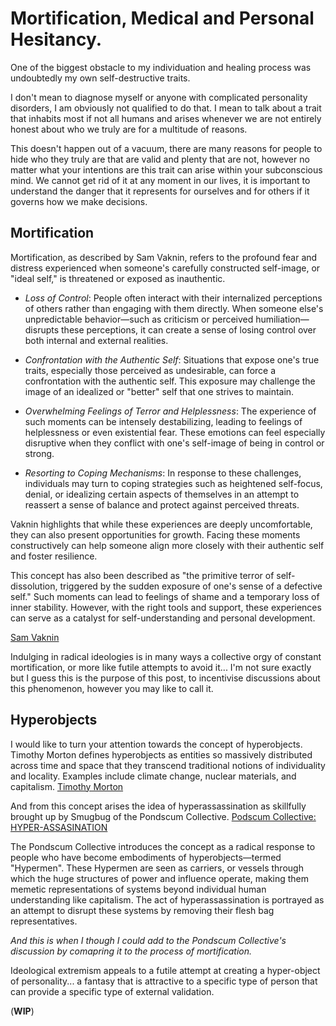 # Mortification, Medical and Personal Hesitancy.

One of the biggest obstacle to my individuation and healing process was undoubtedly my own self-destructive traits.

I don't mean to diagnose myself or anyone with complicated personality disorders, I am obviously not qualified to do that. I mean to talk about a trait that inhabits most if not all humans and arises whenever we are not entirely honest about who we truly are for a multitude of reasons.

This doesn't happen out of a vacuum, there are many reasons for people to hide who they truly are that are valid and plenty that are not, however no matter what your intentions are this trait can arise within your subconscious mind. We cannot get rid of it at any moment in our lives, it is important to understand the danger that it represents for ourselves and for others if it governs how we make decisions.

## **Mortification**

Mortification, as described by Sam Vaknin, refers to the profound fear and distress experienced when someone's carefully constructed self-image, or "ideal self," is threatened or exposed as inauthentic.

+ *Loss of Control*: People often interact with their internalized perceptions of others rather than engaging with them directly. When someone else's unpredictable behavior—such as criticism or perceived humiliation—disrupts these perceptions, it can create a sense of losing control over both internal and external realities.

+ *Confrontation with the Authentic Self*: Situations that expose one's true traits, especially those perceived as undesirable, can force a confrontation with the authentic self. This exposure may challenge the image of an idealized or "better" self that one strives to maintain.

+ *Overwhelming Feelings of Terror and Helplessness*: The experience of such moments can be intensely destabilizing, leading to feelings of helplessness or even existential fear. These emotions can feel especially disruptive when they conflict with one's self-image of being in control or strong.

+ *Resorting to Coping Mechanisms*: In response to these challenges, individuals may turn to coping strategies such as heightened self-focus, denial, or idealizing certain aspects of themselves in an attempt to reassert a sense of balance and protect against perceived threats.

Vaknin highlights that while these experiences are deeply uncomfortable, they can also present opportunities for growth. Facing these moments constructively can help someone align more closely with their authentic self and foster resilience.

This concept has also been described as "the primitive terror of self-dissolution, triggered by the sudden exposure of one's sense of a defective self." Such moments can lead to feelings of shame and a temporary loss of inner stability. However, with the right tools and support, these experiences can serve as a catalyst for self-understanding and personal development.

[Sam Vaknin](https://vaknin-talks.com/transcripts/Narcissistic_Mortification_From_Shame_to_Healing_via_Trauma_Fear_and_Guilt/)

Indulging in radical ideologies is in many ways a collective orgy of constant mortification, or more like futile attempts to avoid it... I'm not sure exactly but I guess this is the purpose of this post, to incentivise discussions about this phenomenon, however you may like to call it.

## **Hyperobjects**

I would like to turn your attention towards the concept of hyperobjects. Timothy Morton defines hyperobjects as entities so massively distributed across time and space that they transcend traditional notions of individuality and locality. Examples include climate change, nuclear materials, and capitalism. [Timothy Morton](https://en.wikipedia.org/wiki/Timothy_Morton)

And from this concept arises the idea of hyperassassination as skillfully brought up by Smugbug of the Pondscum Collective.
[Podscum Collective: HYPER-ASSASINATION](https://pondscum.gg/hyper-assassination/)

The Pondscum Collective introduces the concept as a radical response to people who have become embodiments of hyperobjects—termed "Hypermen". These Hypermen are seen as carriers, or vessels through which the huge structures of power and influence operate, making them memetic representations of systems beyond individual human understanding like capitalism. The act of hyperassassination is portrayed as an attempt to disrupt these systems by removing their flesh bag representatives.

*And this is when I though I could add to the Pondscum Collective's discussion by comapring it to the process of mortification.*

Ideological extremism appeals to a futile attempt at creating a hyper-object of personality... a fantasy that is attractive to a specific type of person that can provide a specific type of external validation.

(**WIP**)